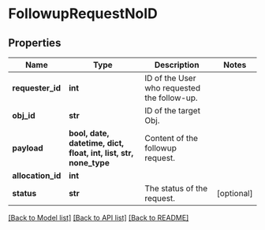 # FollowupRequestNoID

## Properties
Name | Type | Description | Notes
------------ | ------------- | ------------- | -------------
**requester_id** | **int** | ID of the User who requested the follow-up. | 
**obj_id** | **str** | ID of the target Obj. | 
**payload** | **bool, date, datetime, dict, float, int, list, str, none_type** | Content of the followup request. | 
**allocation_id** | **int** |  | 
**status** | **str** | The status of the request. | [optional] 

[[Back to Model list]](../README.md#documentation-for-models) [[Back to API list]](../README.md#documentation-for-api-endpoints) [[Back to README]](../README.md)



